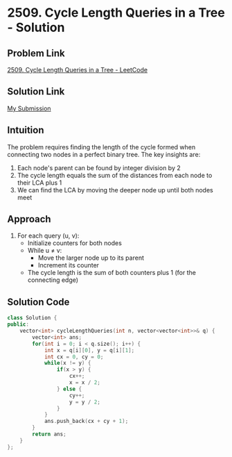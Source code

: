 # 2509. Cycle Length Queries in a Tree - Solution

## Problem Link
[2509. Cycle Length Queries in a Tree - LeetCode](https://leetcode.com/problems/cycle-length-queries-in-a-tree/)

## Solution Link
[My Submission](https://leetcode.com/problems/cycle-length-queries-in-a-tree/submissions/1640526511)

## Intuition
The problem requires finding the length of the cycle formed when connecting two nodes in a perfect binary tree. The key insights are:
1. Each node's parent can be found by integer division by 2
2. The cycle length equals the sum of the distances from each node to their LCA plus 1
3. We can find the LCA by moving the deeper node up until both nodes meet

## Approach
1. For each query (u, v):
   - Initialize counters for both nodes
   - While u ≠ v:
     - Move the larger node up to its parent
     - Increment its counter
   - The cycle length is the sum of both counters plus 1 (for the connecting edge)

## Solution Code
```cpp
class Solution {
public:
    vector<int> cycleLengthQueries(int n, vector<vector<int>>& q) {
        vector<int> ans;
        for(int i = 0; i < q.size(); i++) {
            int x = q[i][0], y = q[i][1];
            int cx = 0, cy = 0;
            while(x != y) {
                if(x > y) {
                    cx++;
                    x = x / 2;
                } else {
                    cy++;
                    y = y / 2;
                }
            }
            ans.push_back(cx + cy + 1);
        }
        return ans;
    }
};
